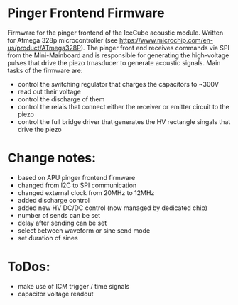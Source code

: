 # Pinger Frontend Firmware
 Firmware for the pinger frontend of the IceCube acoustic module.
 Written for Atmega 328p microcontroller (see https://www.microchip.com/en-us/product/ATmega328P).
 The pinger front end receives commands via SPI from the Mini-Mainboard and is responsible for generating the high-voltage pulses that drive the piezo trnasducer to generate acoustic signals. Main tasks of the firmware are:
 * control the switching regulator that charges the capacitors to ~300V
 * read out their voltage
 * control the discharge of them
 * control the relais that connect either the receiver or emitter circuit to the piezo
 * control the full bridge driver that generates the HV rectangle singals that drive the piezo 
 
 # Change notes:
  * based on APU pinger frontend firmware
  * changed from I2C to SPI communication
  * changed external clock from 20MHz to 12MHz
  * added discharge control
  * added new HV DC/DC control (now managed by dedicated chip)
  * number of sends can be set
  * delay after sending can be set
  * select between waveform or sine send mode
  * set duration of sines
# ToDos:
  * make use of ICM trigger / time signals
  * capacitor voltage readout
